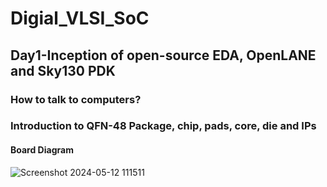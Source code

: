 # Digial_VLSI_SoC
<h2>Day1-Inception of open-source EDA, OpenLANE and Sky130 PDK</h2>
<h3>How to talk to computers?</h3>
<h3>Introduction to QFN-48 Package, chip, pads, core, die and IPs</h3>
<h4>Board Diagram</h4>

![Screenshot 2024-05-12 111511](https://github.com/Chaithanya230/vsd_soc/assets/169294654/707b4ef9-954d-49ac-86f8-c8a0e9f326cc)


